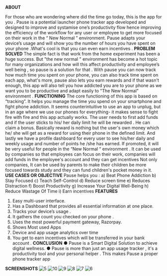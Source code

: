 **ABOUT**

For those who are wondering where did the time go today, this is the app for you .
Pause is a potential launcher phone tracker app developed and designed to improve and
systamise one’s productivity flow hence improving the efficiency of the workflow for any user
or employee to get more focused on their work in the “ New Normal ” environment.
Pause adapts your device’s usage and will show you the number of hours you have spent on
your phone .What's cool is that you can even earn incentives .
**PROBLEM SOLVED**
The simple fact is that work from the home experiment has been a huge success. But "the
new normal " environment has become a hot topic for many organizations and how will this
affect productivity and employee’s well being , so pause is a solution for that .
With pause you can now track how much time you spent on your phone, you can also track
time spent on each app, what's more, pause also lets you earn rewards and if that wasn't
enough, this app will also tell you how addicted you are to your phone as we want you to be
productive and adapt easily to "The New Normal" environment .
**FUNCTIONING**
The core functioning of this app is based on “tracking”. It helps you manage the time you
spend on your smartphone and fight phone addiction.
It seems counterintuitive to use an app to unplug, but in an age where we use our phones for
everything- it makes sense to fight fire with fire and this app actually works.
The user needs to first add funds and if the user sticks to his/ her daily limit he will be
rewarded . He can claim a bonus. Basically reward is nothing but the user's own money
which he/ she will get as a reward for using their phone in the defined limit. And lastly we
have a profile dashboard for every user to see his/her daily and weekly usage and number
of points he /she has earned. If promoted, it will be very useful for people in the “New Normal
“ environment .
It can be used by companies so that employees can focus on their work, companies will add
funds in the employee's account and they can get incentives
Not only companies, It can be used by parents to make their children be more focused
towards study and they can fund children's pocket money in it.
**USE CASES OR OBJECTIVE**
Pause helps you :
a) Beat Phone Addiction
b) Stay Focused
c) Teach Self-Control
d) Reduce screen time
e) Reduces Distraction
f) Boost Productivity
g) Increase Your Digital Well-Being
h) Reduce Wastage Of Time
i) Earn incentives
**FEATURES**
1) Easy multi-user interface.
2) Has a Dashboard that provides all essential information at one place.
3) Tracks your device’s usage .
4) It gathers the count you checked on your phone .
5) Uses the most powerful payment gateway, Razorpay.
6) Shows Most used Apps
7) Device and app usage analytics over time
8) You get to earn incentives which will be transferred in your bank account .
**CONCLUSION**
● Pause is a Smart Digital Solution to achieve digital wellness.
● Pause is more than just an app usage tracker , it's a productivity tool and your
personal helper .
This makes Pause a proper phone tracker app

**SCREENSHOTS**
![5](https://user-images.githubusercontent.com/56164789/145678784-d450dc67-1871-461d-b863-22a7c84970d9.png)
![10](https://user-images.githubusercontent.com/56164789/145678792-cb64333d-a784-4bc2-b11c-6bad8eb46a27.png)
![9](https://user-images.githubusercontent.com/56164789/145678794-451370c3-b85a-47d9-9b0c-3624a679409f.png)
![8](https://user-images.githubusercontent.com/56164789/145678795-650d541a-ff66-41eb-83e3-034893413e49.png)
![7](https://user-images.githubusercontent.com/56164789/145678796-03a29467-fb32-414f-b92f-9745166364e1.png)
![6](https://user-images.githubusercontent.com/56164789/145678797-bd67e703-e1c7-4641-b774-279d92cc78a4.png)
